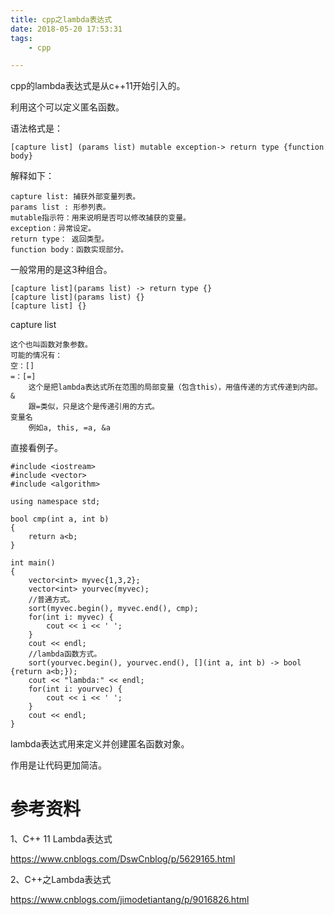 ```yaml
---
title: cpp之lambda表达式
date: 2018-05-20 17:53:31
tags:
	- cpp

---
```




cpp的lambda表达式是从c++11开始引入的。

利用这个可以定义匿名函数。

语法格式是：

```
[capture list] (params list) mutable exception-> return type {function body}
```

解释如下：

````
capture list: 捕获外部变量列表。
params list : 形参列表。
mutable指示符：用来说明是否可以修改捕获的变量。
exception：异常设定。
return type： 返回类型。
function body：函数实现部分。
````

一般常用的是这3种组合。

```
[capture list](params list) -> return type {}
[capture list](params list) {}
[capture list] {}
```

capture list

```
这个也叫函数对象参数。
可能的情况有：
空：[]
=：[=]
	这个是把lambda表达式所在范围的局部变量（包含this），用值传递的方式传递到内部。
&
	跟=类似，只是这个是传递引用的方式。
变量名
	例如a, this, =a, &a 
```



直接看例子。

```
#include <iostream>
#include <vector>
#include <algorithm>

using namespace std;

bool cmp(int a, int b)
{
	return a<b;
}

int main()
{
	vector<int> myvec{1,3,2};
	vector<int> yourvec(myvec);
	//普通方式。
	sort(myvec.begin(), myvec.end(), cmp);
	for(int i: myvec) {
		cout << i << ' ';
	}
	cout << endl;
	//lambda函数方式。
	sort(yourvec.begin(), yourvec.end(), [](int a, int b) -> bool {return a<b;});
	cout << "lambda:" << endl;
	for(int i: yourvec) {
		cout << i << ' ';
	}
	cout << endl;
}

```



lambda表达式用来定义并创建匿名函数对象。

作用是让代码更加简洁。



# 参考资料

1、C++ 11 Lambda表达式

https://www.cnblogs.com/DswCnblog/p/5629165.html

2、C++之Lambda表达式

https://www.cnblogs.com/jimodetiantang/p/9016826.html